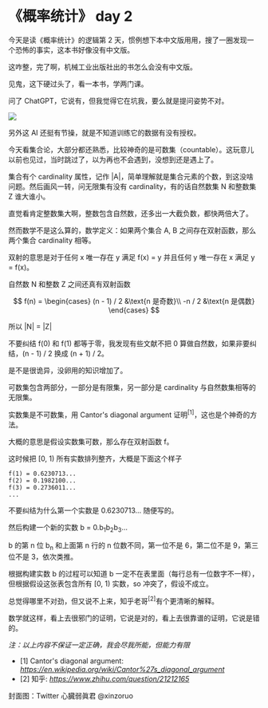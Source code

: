 # 《概率统计》 day 2

今天是读《概率统计》的逻辑第 2 天，惯例想下本中文版用用，搜了一圈发现一个恐怖的事实，这本书好像没有中文版。

这咋整，完了啊，机械工业出版社出的书怎么会没有中文版。

见鬼，这下硬过头了，看一本书，学两门课。

问了 ChatGPT，它说有，但我觉得它在坑我，要么就是提问姿势不对。

![](https://files.mdnice.com/user/18103/f1f7b199-6491-4637-9d71-b1b9d7418d89.png)

另外这 AI 还挺有节操，就是不知道训练它的数据有没有授权。

今天看集合论，大部分都还熟悉，比较神奇的是可数集（countable）。这玩意儿以前也见过，当时跳过了，以为再也不会遇到，没想到还是遇上了。

集合有个 cardinality 属性，记作 |A|，简单理解就是集合元素的个数，到这没啥问题。然后画风一转，问无限集有没有 cardinality，有的话自然数集 N 和整数集 Z 谁大谁小。

直觉看肯定整数集大啊，整数包含自然数，还多出一大截负数，都快两倍大了。

然而数学不是这么算的，数学定义：如果两个集合 A, B 之间存在双射函数，那么两个集合 cardinality 相等。

双射的意思是对于任何 x 唯一存在 y 满足 f(x) = y 并且任何 y 唯一存在 x 满足 y = f(x)。

自然数 N 和整数 Z 之间还真有双射函数

$$
f(n) = \begin{cases}
(n - 1) / 2 &\text{n 是奇数}\\
-n / 2 &\text{n 是偶数}
\end{cases}
$$

所以 |N| = |Z|

不要纠结 f(0) 和 f(1) 都等于零，我发现有些文献不把 0 算做自然数，如果非要纠结，(n - 1) / 2 换成 (n + 1) / 2。

是不是很诡异，没卵用的知识增加了。

可数集包含两部分，一部分是有限集，另一部分是 cardinality 与自然数集相等的无限集。

实数集是不可数集，用 Cantor's diagonal argument 证明<sup>[1]</sup>，这也是个神奇的方法。

大概的意思是假设实数集可数，那么存在双射函数 f。

这时候把 [0, 1) 所有实数排列整齐，大概是下面这个样子

```
f(1) = 0.6230713...
f(2) = 0.1982100...
f(3) = 0.2736011...
...
```

不要纠结为什么第一个实数是 0.6230713... 随便写的。

然后构建一个新的实数 b = 0.b<sub>1</sub>b<sub>2</sub>b<sub>3</sub>...

b 的第 n 位 b<sub>n</sub> 和上面第 n 行的 n 位数不同，第一位不是 6，第二位不是 9，第三位不是 3，依次类推。

根据构建实数 b 的过程可以知道 b 一定不在表里面（每行总有一位数字不一样），但根据假设这张表包含所有 [0, 1) 实数，so 冲突了，假设不成立。

总觉得哪里不对劲，但又说不上来，知乎老哥<sup>[2]</sup>有个更清晰的解释。

数学就这样，看上去很邪门的证明，它说是对的，看上去很靠谱的证明，它说是错的。

*注：以上内容不保证一定正确，我会尽我所能，但能力有限*

+ [1] Cantor's diagonal argument: *https://en.wikipedia.org/wiki/Cantor%27s_diagonal_argument*
+ [2] 知乎: *https://www.zhihu.com/question/21212165*

封面图：Twitter 心臓弱眞君 @xinzoruo